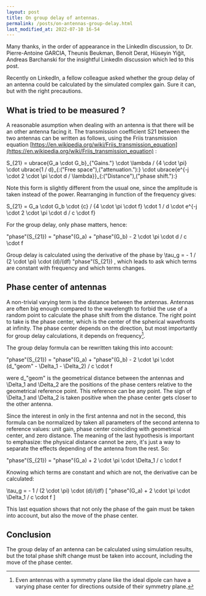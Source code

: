 ```yaml
---
layout: post
title: On group delay of antennas.
permalink: /posts/on-antennas-group-delay.html
last_modified_at: 2022-07-10 16-54
---
```


<p class="note">Many thanks, in the order of appearance in the LinkedIn discussion, to Dr. Pierre-Antoine GARCIA, Theunis Beukman, Benoit Derat, Hüseyin Yiğit, Andreas Barchanski for the insightful LinkedIn discussion which led to this post.</p>

Recently on LinkedIn, a fellow colleague asked whether the group delay of an antenna could be calculated by the simulated complex gain. Sure it can, but with the right precautions.

## What is tried to be measured ?

A reasonable asumption when dealing with an antenna is that there will be an other antenna facing it. The transmission coefficient S21 between the two antennas can be written as follows, using the Friis transmission equation [https://en.wikipedia.org/wiki/Friis_transmission_equation](https://en.wikipedia.org/wiki/Friis_transmission_equation) :

<asciimath>
S_{21} = ubrace{G_a \cdot G_b}_{"Gains."} \cdot \lambda / {4 \cdot \pi} \cdot ubrace{1 / d}_{:("Free space"),("attenuation."):} \cdot ubrace{e^{-j \cdot 2 \cdot \pi \cdot d / \lambda}}_{:("Distance"),("phase shift."):}
</asciimath>

Note this form is slightly different from the usual one, since the amplitude is taken instead of the power. Rearranging in function of the frequency gives:

<asciimath>
S_{21} = G_a \cdot G_b \cdot {c} / {4 \cdot \pi \cdot f} \cdot 1 / d \cdot e^{-j \cdot 2 \cdot \pi \cdot d / c \cdot f}
</asciimath>

For the group delay, only phase matters, hence:

<asciimath>
"phase"(S_{21}) = "phase"(G_a) + "phase"(G_b) - 2 \cdot \pi \cdot d / c \cdot f
</asciimath>

Group delay is calculated using the derivative of the phase by <asciimath> \tau_g = - 1 / (2 \cdot \pi) \cdot (d)/(df) "phase"(S_{21}) </asciimath>, which leads to ask which terms are constant with frequency and which terms changes.

## Phase center of antennas

A non-trivial varying term is the distance between the antennas. Antennas are often big enough compared to the wavelength to forbid the use of a random point to calculate the phase shift from the distance. The right point to take is the phase center, which is the center of the spherical wavefronts at infinity. The phase center depends on the direction, but most importantly for group delay calculations, it depends on frequency[^1].

The group delay formula can be rewritten taking this into account:

<asciimath>
"phase"(S_{21}) = "phase"(G_a) + "phase"(G_b) - 2 \cdot \pi \cdot (d_"geom" - \Delta_1 - \Delta_2) / c \cdot f
</asciimath>

were <asciimath>d_"geom"</asciimath> is the geometrical distance between the antennas and <asciimath>\Delta_1</asciimath> and <asciimath>\Delta_2</asciimath> are the positions of the phase centers relative to the geometrical reference point. This reference can be any point. The sign of <asciimath>\Delta_1</asciimath> and <asciimath>\Delta_2</asciimath> is taken positive when the phase center gets closer to the other antenna.

Since the interest in only in the first antenna and not in the second, this formula can be normalized by taken all parameters of the second antenna to reference values: unit gain, phase center coinciding with geometrical center, and zero distance. The meaning of the last hypothesis is important to emphasize: the physical distance cannot be zero, it's just a way to separate the effects depending of the antenna from the rest. So:

<asciimath>
"phase"(S_{21}) = "phase"(G_a) + 2 \cdot \pi \cdot \Delta_1 / c \cdot f
</asciimath>

Knowing which terms are constant and which are not, the derivative can be calculated:

<asciimath>
\tau_g = - 1 / (2 \cdot \pi) \cdot (d)/(df) [ "phase"(G_a) + 2 \cdot \pi \cdot \Delta_1 / c \cdot f ]
</asciimath>

This last equation shows that not only the phase of the gain must be taken into account, but also the move of the phase center.

## Conclusion

The group delay of an antenna can be calculated using simulation results, but the total phase shift change must be taken into account, including the move of the phase center.

[^1]: Even antennas with a symmetry plane like the ideal dipole can have a varying phase center for directions outside of their symmetry plane.
